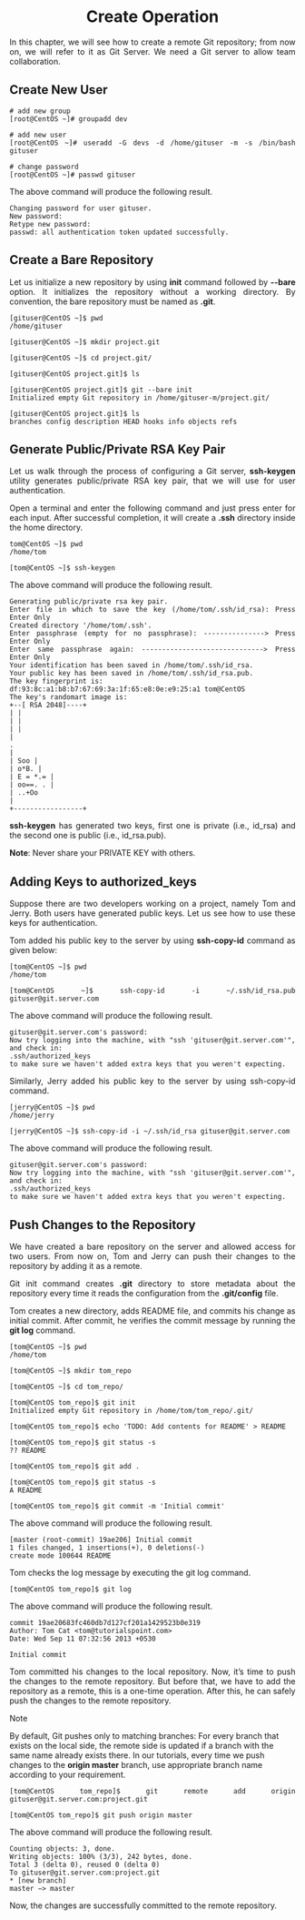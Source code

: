 <div align="justify">

# <div align="center">Create Operation</div>

In this chapter, we will see how to create a remote Git repository; from now on, we will refer to it as Git Server. We need a Git server to allow team collaboration.

## Create New User

```git
# add new group
[root@CentOS ~]# groupadd dev

# add new user
[root@CentOS ~]# useradd -G devs -d /home/gituser -m -s /bin/bash gituser

# change password
[root@CentOS ~]# passwd gituser
```

The above command will produce the following result.

```
Changing password for user gituser.
New password:
Retype new password:
passwd: all authentication token updated successfully.
```

## Create a Bare Repository

Let us initialize a new repository by using __init__ command followed by __--bare__ option. It initializes the repository without a working directory. By convention, the bare repository must be named as __.git__.

```git
[gituser@CentOS ~]$ pwd
/home/gituser

[gituser@CentOS ~]$ mkdir project.git

[gituser@CentOS ~]$ cd project.git/

[gituser@CentOS project.git]$ ls

[gituser@CentOS project.git]$ git --bare init
Initialized empty Git repository in /home/gituser-m/project.git/

[gituser@CentOS project.git]$ ls
branches config description HEAD hooks info objects refs
```

## Generate Public/Private RSA Key Pair

Let us walk through the process of configuring a Git server, __ssh-keygen__ utility generates public/private RSA key pair, that we will use for user authentication.

Open a terminal and enter the following command and just press enter for each input. After successful completion, it will create a __.ssh__ directory inside the home directory.

```git
tom@CentOS ~]$ pwd
/home/tom

[tom@CentOS ~]$ ssh-keygen
```

The above command will produce the following result.

```git
Generating public/private rsa key pair.
Enter file in which to save the key (/home/tom/.ssh/id_rsa): Press Enter Only
Created directory '/home/tom/.ssh'.
Enter passphrase (empty for no passphrase): ---------------> Press Enter Only
Enter same passphrase again: ------------------------------> Press Enter Only
Your identification has been saved in /home/tom/.ssh/id_rsa.
Your public key has been saved in /home/tom/.ssh/id_rsa.pub.
The key fingerprint is:
df:93:8c:a1:b8:b7:67:69:3a:1f:65:e8:0e:e9:25:a1 tom@CentOS
The key's randomart image is:
+--[ RSA 2048]----+
| |
| |
| |
|
.
|
| Soo |
| o*B. |
| E = *.= |
| oo==. . |
| ..+Oo
|
+-----------------+
```

__ssh-keygen__ has generated two keys, first one is private (i.e., id_rsa) and the second one is public (i.e., id_rsa.pub).

__Note__: Never share your PRIVATE KEY with others.

## Adding Keys to authorized_keys

Suppose there are two developers working on a project, namely Tom and Jerry. Both users have generated public keys. Let us see how to use these keys for authentication.

Tom added his public key to the server by using __ssh-copy-id__ command as given below:

```git
[tom@CentOS ~]$ pwd
/home/tom

[tom@CentOS ~]$ ssh-copy-id -i ~/.ssh/id_rsa.pub gituser@git.server.com
```

The above command will produce the following result.

```git
gituser@git.server.com's password:
Now try logging into the machine, with "ssh 'gituser@git.server.com'", and check in:
.ssh/authorized_keys
to make sure we haven't added extra keys that you weren't expecting.
```

Similarly, Jerry added his public key to the server by using ssh-copy-id command.

```git
[jerry@CentOS ~]$ pwd
/home/jerry

[jerry@CentOS ~]$ ssh-copy-id -i ~/.ssh/id_rsa gituser@git.server.com
```

The above command will produce the following result.

```git
gituser@git.server.com's password:
Now try logging into the machine, with "ssh 'gituser@git.server.com'", and check in:
.ssh/authorized_keys
to make sure we haven't added extra keys that you weren't expecting.
```

## Push Changes to the Repository

We have created a bare repository on the server and allowed access for two users. From now on, Tom and Jerry can push their changes to the repository by adding it as a remote.

Git init command creates __.git__ directory to store metadata about the repository every time it reads the configuration from the __.git/config__ file.

Tom creates a new directory, adds README file, and commits his change as initial commit. After commit, he verifies the commit message by running the __git log__ command.

```git
[tom@CentOS ~]$ pwd
/home/tom

[tom@CentOS ~]$ mkdir tom_repo

[tom@CentOS ~]$ cd tom_repo/

[tom@CentOS tom_repo]$ git init
Initialized empty Git repository in /home/tom/tom_repo/.git/

[tom@CentOS tom_repo]$ echo 'TODO: Add contents for README' > README

[tom@CentOS tom_repo]$ git status -s
?? README

[tom@CentOS tom_repo]$ git add .

[tom@CentOS tom_repo]$ git status -s
A README

[tom@CentOS tom_repo]$ git commit -m 'Initial commit'
```

The above command will produce the following result.

```
[master (root-commit) 19ae206] Initial commit
1 files changed, 1 insertions(+), 0 deletions(-)
create mode 100644 README
```

Tom checks the log message by executing the git log command.

```
[tom@CentOS tom_repo]$ git log
```

The above command will produce the following result.

```
commit 19ae20683fc460db7d127cf201a1429523b0e319
Author: Tom Cat <tom@tutorialspoint.com>
Date: Wed Sep 11 07:32:56 2013 +0530

Initial commit
```

Tom committed his changes to the local repository. Now, it’s time to push the changes to the remote repository. But before that, we have to add the repository as a remote, this is a one-time operation. After this, he can safely push the changes to the remote repository.

</div>

> [!NOTE]
> By default, Git pushes only to matching branches: For every branch that exists on the local side, the remote side is updated if a branch with the same name already exists there. In our tutorials, every time we push changes to the __origin master__ branch, use appropriate branch name according to your requirement.

<div align="justify">

```git
[tom@CentOS tom_repo]$ git remote add origin gituser@git.server.com:project.git

[tom@CentOS tom_repo]$ git push origin master
```

The above command will produce the following result.

```git
Counting objects: 3, done.
Writing objects: 100% (3/3), 242 bytes, done.
Total 3 (delta 0), reused 0 (delta 0)
To gituser@git.server.com:project.git
* [new branch]
master −> master
```

Now, the changes are successfully committed to the remote repository.

</div>
